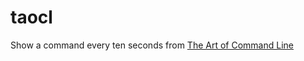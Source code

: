 # taocl
Show a command every ten seconds from [The Art of Command Line](https://github.com/jlevy/the-art-of-command-line)

